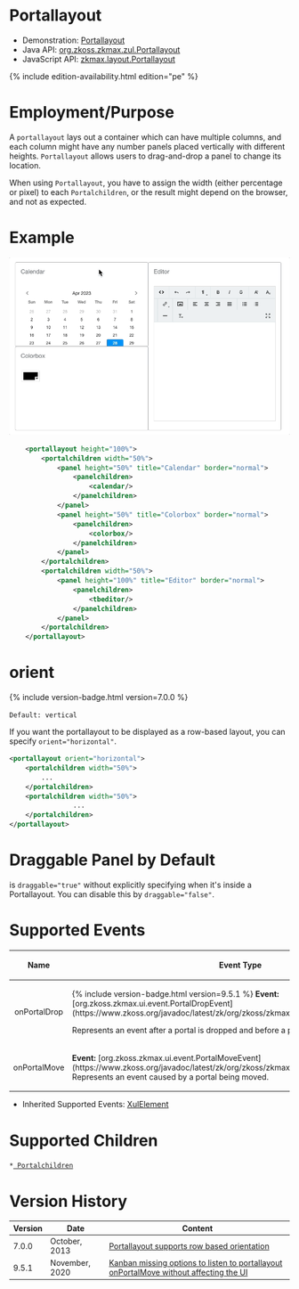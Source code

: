 

# Portallayout

- Demonstration:
  [Portallayout](http://www.zkoss.org/zkdemo/layout/portal_layout)
- Java API: [org.zkoss.zkmax.zul.Portallayout](https://www.zkoss.org/javadoc/latest/zk/org/zkoss/zkmax/zul/Portallayout.html)
- JavaScript API:
  [zkmax.layout.Portallayout](https://www.zkoss.org/javadoc/latest/jsdoc/classes/zkmax.layout.Portallayout.html)


{% include edition-availability.html edition="pe" %}

# Employment/Purpose

A `portallayout` lays out a container which can have multiple columns,
and each column might have any number panels placed vertically with
different heights. `Portallayout` allows users to drag-and-drop a panel
to change its location.

When using `Portallayout`, you have to assign the width (either
percentage or pixel) to each `Portalchildren`, or the result might
depend on the browser, and not as expected.

# Example

![](/zk_component_ref/images/zkcomref_portallayout.gif)

```xml
    <portallayout height="100%">
        <portalchildren width="50%">
            <panel height="50%" title="Calendar" border="normal">
                <panelchildren>
                    <calendar/>
                </panelchildren>
            </panel>
            <panel height="50%" title="Colorbox" border="normal">
                <panelchildren>
                    <colorbox/>
                </panelchildren>
            </panel>
        </portalchildren>
        <portalchildren width="50%">
            <panel height="100%" title="Editor" border="normal">
                <panelchildren>
                    <tbeditor/>
                </panelchildren>
            </panel>
        </portalchildren>
    </portallayout>
```

# orient

{% include version-badge.html version=7.0.0 %}

`Default: vertical`

If you want the portallayout to be displayed as a row-based layout, you
can specify `orient="horizontal"`.

```xml
<portallayout orient="horizontal">
    <portalchildren width="50%">
        ...
    </portalchildren>
    <portalchildren width="50%">
                ...
    </portalchildren>
</portallayout>
```

# Draggable Panel by Default

<panel> is `draggable="true"` without explicitly specifying when it's
inside a Portallayout. You can disable this by `draggable="false"`.

# Supported Events

<table>
<thead>
<tr class="header">
<th><center>
<p>Name</p>
</center></th>
<th><center>
<p>Event Type</p>
</center></th>
</tr>
</thead>
<tbody>
<tr class="odd">
<td><center>
<p>onPortalDrop</p>
</center></td>
<td><p>{% include version-badge.html version=9.5.1 %} <strong>Event:</strong>
[org.zkoss.zkmax.ui.event.PortalDropEvent](https://www.zkoss.org/javadoc/latest/zk/org/zkoss/zkmax/ui/event/PortalDropEvent.html)</p>
<p>Represents an event after a portal is dropped and before a portal is
moved.</p></td>
</tr>
<tr class="even">
<td><center>
<p>onPortalMove</p>
</center></td>
<td><p><strong>Event:</strong>
[org.zkoss.zkmax.ui.event.PortalMoveEvent](https://www.zkoss.org/javadoc/latest/zk/org/zkoss/zkmax/ui/event/PortalMoveEvent.html) Represents
an event caused by a portal being moved.</p></td>
</tr>
</tbody>
</table>

- Inherited Supported Events: [ XulElement]({{site.baseurl}}/zk_component_ref/xulelement#Supported_Events)

# Supported Children

`*`[` Portalchildren`]({{site.baseurl}}/zk_component_ref/portalchildren)

# Version History

| Version | Date           | Content                                                                                                                            |
|---------|----------------|------------------------------------------------------------------------------------------------------------------------------------|
| 7.0.0   | October, 2013  | [Portallayout supports row based orientation](http://tracker.zkoss.org/browse/ZK-1687)                                             |
| 9.5.1   | November, 2020 | [Kanban missing options to listen to portallayout onPortalMove without affecting the UI](https://tracker.zkoss.org/browse/ZK-4423) |


